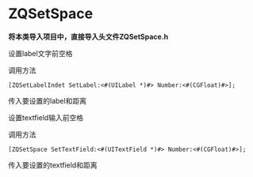 # ZQSetSpace








**将本类导入项目中，直接导入头文件ZQSetSpace.h**



设置label文字前空格



调用方法
```obj-c
[ZQSetLabelIndet SetLabel:<#(UILabel *)#> Number:<#(CGFloat)#>];

```





传入要设置的label和距离



设置textfield输入前空格



调用方法
```obj-c
[ZQSetSpace SetTextField:<#(UITextField *)#> Number:<#(CGFloat)#>];
```

传入要设置的textfield和距离


